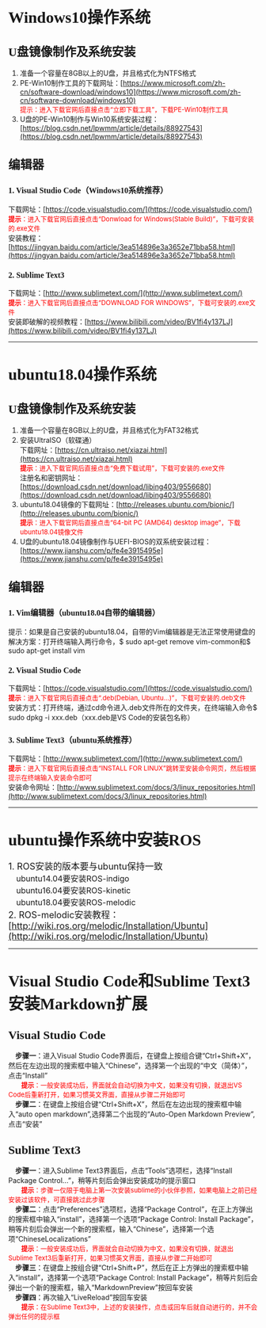 <style>h1 {border-bottom: none}</style>
# <font face="Times New Roman" size=6>Windows10操作系统</font>
## <font face="Times New Roman" size=5>U盘镜像制作及系统安装</font>
1. 准备一个容量在8GB以上的U盘，并且格式化为NTFS格式
2. PE-Win10制作工具的下载网址：[https://www.microsoft.com/zh-cn/software-download/windows10](https://www.microsoft.com/zh-cn/software-download/windows10)<br>
<font size=2 color=red>提示：进入下载官网后直接点击“立即下载工具”，下载PE-Win10制作工具</font>
3. U盘的PE-Win10制作与Win10系统安装过程：[https://blog.csdn.net/lpwmm/article/details/88927543](https://blog.csdn.net/lpwmm/article/details/88927543)
## <font size=5>编辑器</font>
### <font face="Times New Roman" size=3>1. Visual Studio Code（Windows10系统推荐）</font>
下载网址：[https://code.visualstudio.com/](https://code.visualstudio.com/)<br>
<font size=2 color=red>**提示**：进入下载官网后直接点击“Donwload for Windows(Stable Build)”，下载可安装的.exe文件</font><br>
安装教程：[https://jingyan.baidu.com/article/3ea514896e3a3652e71bba58.html](https://jingyan.baidu.com/article/3ea514896e3a3652e71bba58.html)
### <font face="Times New Roman" size=3>2. Sublime Text3</font>
下载网址：[http://www.sublimetext.com/](http://www.sublimetext.com/)<br>
<font size=2 color=red>**提示**：进入下载官网后直接点击“DOWNLOAD FOR WINDOWS”，下载可安装的.exe文件</font><br>
安装即破解的视频教程：[https://www.bilibili.com/video/BV1fi4y137LJ](https://www.bilibili.com/video/BV1fi4y137LJ)
___
# <font face="Times New Roman" size=6>ubuntu18.04操作系统</font>
## <font face="Times New Roman" size=5>U盘镜像制作及系统安装</font>
1. 准备一个容量在8GB以上的U盘，并且格式化为FAT32格式
2. 安装UltraISO（软碟通）<br>
下载网址：[https://cn.ultraiso.net/xiazai.html](https://cn.ultraiso.net/xiazai.html)<br>
<font size=2 color=red>**提示**：进入下载官网后直接点击“免费下载试用”，下载可安装的.exe文件</font><br>
注册名和密钥网址：[https://download.csdn.net/download/libing403/9556680](https://download.csdn.net/download/libing403/9556680)
3. ubuntu18.04镜像的下载网址：[http://releases.ubuntu.com/bionic/](http://releases.ubuntu.com/bionic/)<br>
<font size=2 color=red>**提示**：进入下载官网后直接点击“64-bit PC (AMD64) desktop image”，下载ubuntu18.04镜像文件</font>
4. U盘的ubuntu18.04镜像制作与UEFI-BIOS的双系统安装过程：[https://www.jianshu.com/p/fe4e3915495e](https://www.jianshu.com/p/fe4e3915495e)
## <font size=5>编辑器</font>
### <font face="Times New Roman" size=3>1. Vim编辑器（ubuntu18.04自带的编辑器）</font>
提示：如果是自己安装的ubuntu18.04，自带的Vim编辑器是无法正常使用键盘的<br>
解决方案：打开终端输入两行命令，$ sudo apt-get remove vim-common和$ sudo apt-get install vim<br>
### <font face="Times New Roman" size=3>2. Visual Studio Code</font>
下载网址：[https://code.visualstudio.com/](https://code.visualstudio.com/)<br>
<font size=2 color=red>**提示**：进入下载官网后直接点击“.deb(Debian, Ubuntu...)”，下载可安装的.deb文件</font><br>
安装方式：打开终端，通过cd命令进入.deb文件所在的文件夹，在终端输入命令$ sudo dpkg -i xxx.deb（xxx.deb是VS Code的安装包名称）
### <font face="Times New Roman" size=3>3. Sublime Text3（ubuntu系统推荐）</font><br>
下载网址：[http://www.sublimetext.com/](http://www.sublimetext.com/)<br>
<font size=2 color=red>**提示**：进入下载官网后直接点击“INSTALL FOR LINUX”跳转至安装命令网页，然后根据提示在终端输入安装命令即可</font><br>
安装命令网址：[http://www.sublimetext.com/docs/3/linux_repositories.html](http://www.sublimetext.com/docs/3/linux_repositories.html)
___
# <font face="Times New Roman" size=6>ubuntu操作系统中安装ROS</font>
<font size=4>1. ROS安装的版本要与ubuntu保持一致</font><br>
<font size=3>&emsp;ubuntu14.04要安装ROS-indigo</font><br>
<font size=3>&emsp;ubuntu16.04要安装ROS-kinetic</font><br>
<font size=3>&emsp;ubuntu18.04要安装ROS-melodic</font><br>
<font size=4>2. ROS-melodic安装教程：[http://wiki.ros.org/melodic/Installation/Ubuntu](http://wiki.ros.org/melodic/Installation/Ubuntu)</font>
___
# <font face="Times New Roman" size=6>Visual Studio Code和Sublime Text3安装Markdown扩展</font>
## <font face="Times New Roman" size=5>Visual Studio Code</font>
&emsp;**步骤一**：进入Visual Studio Code界面后，在键盘上按组合键“Ctrl+Shift+X”，然后在左边出现的搜索框中输入“Chinese”，选择第一个出现的“中文（简体）”，点击“Install”<br>
<font size=2 color=red>&emsp;&emsp;**提示**：一般安装成功后，界面就会自动切换为中文，如果没有切换，就退出VS Code后重新打开，如果习惯英文界面，直接从步骤二开始即可</font><br>
&emsp;**步骤二**：在键盘上按组合键“Ctrl+Shift+X”，然后在左边出现的搜索框中输入“auto open markdown”,选择第二个出现的“Auto-Open Markdown Preview”,点击“安装”
## <font face="Times New Roman" size=5>Sublime Text3</font><br>
&emsp;**步骤一**：进入Sublime Text3界面后，点击“Tools”选项栏，选择“Install Package Control...”，稍等片刻后会弹出安装成功的提示窗口<br>
<font size=2 color=red>&emsp;&emsp;**提示**：步骤一仅限于电脑上第一次安装sublime的小伙伴参照，如果电脑上之前已经安装过该软件，可直接跳过此步骤</font><br>
&emsp;**步骤二**：点击“Preferences”选项栏，选择“Package Control”，在正上方弹出的搜索框中输入“install”，选择第一个选项“Package Control: Install Package”，稍等片刻后会弹出一个新的搜索框，输入“Chinese”，选择第一个选项“ChineseLocalizations”<br>
<font size=2 color=red>&emsp;&emsp;**提示**：一般安装成功后，界面就会自动切换为中文，如果没有切换，就退出Sublime Text3后重新打开，如果习惯英文界面，直接从步骤二开始即可</font><br>
&emsp;**步骤三**：在键盘上按组合键“Ctrl+Shift+P”，然后在正上方弹出的搜索框中输入“install”，选择第一个选项“Package Control: Install Package”，稍等片刻后会弹出一个新的搜索框，输入“MarkdownPreview”按回车安装<br>
&emsp;**步骤四**：再次输入“LiveReload”按回车安装<br>
<font size=2 color=red>&emsp;&emsp;**提示**：在Sublime Text3中，上述的安装操作，点击或回车后就自动进行的，并不会弹出任何的提示框</font>
